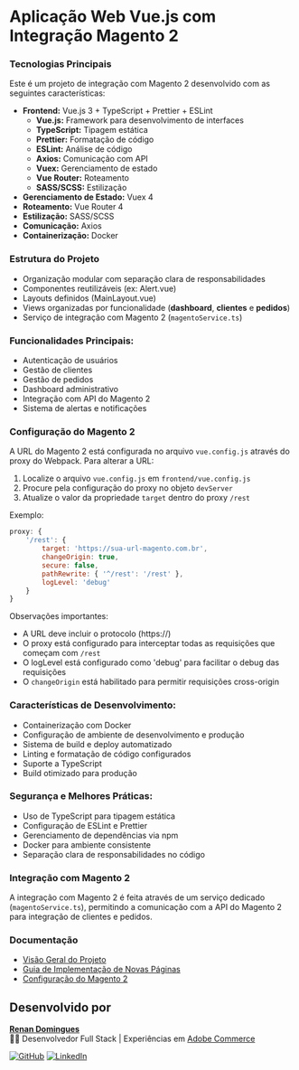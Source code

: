 # Aplicação Web Vue.js com Integração Magento 2

### Tecnologias Principais

Este é um projeto de integração com Magento 2 desenvolvido com as seguintes características:

- **Frontend:** Vue.js 3 + TypeScript + Prettier + ESLint
    - **Vue.js:** Framework para desenvolvimento de interfaces
    - **TypeScript:** Tipagem estática
    - **Prettier:** Formatação de código
    - **ESLint:** Análise de código
    - **Axios:** Comunicação com API
    - **Vuex:** Gerenciamento de estado
    - **Vue Router:** Roteamento
    - **SASS/SCSS:** Estilização
- **Gerenciamento de Estado:** Vuex 4
- **Roteamento:** Vue Router 4
- **Estilização:** SASS/SCSS
- **Comunicação:** Axios
- **Containerização:** Docker

### Estrutura do Projeto

- Organização modular com separação clara de responsabilidades
- Componentes reutilizáveis (ex: Alert.vue)
- Layouts definidos (MainLayout.vue)
- Views organizadas por funcionalidade (**dashboard**, **clientes** e **pedidos**)
- Serviço de integração com Magento 2 (`magentoService.ts`)

### Funcionalidades Principais:

- Autenticação de usuários
- Gestão de clientes
- Gestão de pedidos
- Dashboard administrativo
- Integração com API do Magento 2
- Sistema de alertas e notificações

### Configuração do Magento 2

A URL do Magento 2 está configurada no arquivo `vue.config.js` através do proxy do Webpack. Para alterar a URL:

1. Localize o arquivo `vue.config.js` em `frontend/vue.config.js`
2. Procure pela configuração do proxy no objeto `devServer`
3. Atualize o valor da propriedade `target` dentro do proxy `/rest`

Exemplo:
```javascript
proxy: {
    '/rest': {
        target: 'https://sua-url-magento.com.br',
        changeOrigin: true,
        secure: false,
        pathRewrite: { '^/rest': '/rest' },
        logLevel: 'debug'
    }
}
```

Observações importantes:
- A URL deve incluir o protocolo (https://)
- O proxy está configurado para interceptar todas as requisições que começam com `/rest`
- O logLevel está configurado como 'debug' para facilitar o debug das requisições
- O `changeOrigin` está habilitado para permitir requisições cross-origin

### Características de Desenvolvimento:

- Containerização com Docker
- Configuração de ambiente de desenvolvimento e produção
- Sistema de build e deploy automatizado
- Linting e formatação de código configurados
- Suporte a TypeScript
- Build otimizado para produção

### Segurança e Melhores Práticas:

- Uso de TypeScript para tipagem estática
- Configuração de ESLint e Prettier
- Gerenciamento de dependências via npm
- Docker para ambiente consistente
- Separação clara de responsabilidades no código

### Integração com Magento 2

A integração com Magento 2 é feita através de um serviço dedicado (`magentoService.ts`), permitindo a comunicação com a API do Magento 2 para integração de clientes e pedidos.

### Documentação

- [Visão Geral do Projeto](docs/README.md)
- [Guia de Implementação de Novas Páginas](docs/Paginas/NovaPagina.md)
- [Configuração do Magento 2](#configuração-do-magento-2)

## Desenvolvido por

[**Renan Domingues**](https://www.linkedin.com/in/renan-domingues-4808b2172/)  
👨‍💻 Desenvolvedor Full Stack | Experiências em [Adobe Commerce](https://business.adobe.com/br/products/magento/magento-commerce.html)

[![GitHub](https://img.shields.io/badge/-renandomingues-181717?style=flat-square&logo=github&logoColor=white&link=https://github.com/renandomingues)](https://github.com/renandomingues)
[![LinkedIn](https://img.shields.io/badge/-Renan%20Domingues-blue?style=flat-square&logo=Linkedin&logoColor=white&link=https://www.linkedin.com/in/renan-domingues-4808b2172/)](https://www.linkedin.com/in/renan-domingues-4808b2172/)
